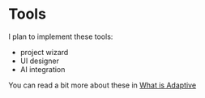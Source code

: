 # Tools

I plan to implement these tools:

* project wizard
* UI designer 
* AI integration

You can read a bit more about these in [What is Adaptive](./what-is-adaptive.md)